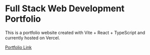 # Full Stack Web Development Portfolio

This is a portfolio website created with Vite + React + TypeScript and currently hosted on Vercel.

[Portfolio Link](https://portfolio-react-drab-eight.vercel.app/)
